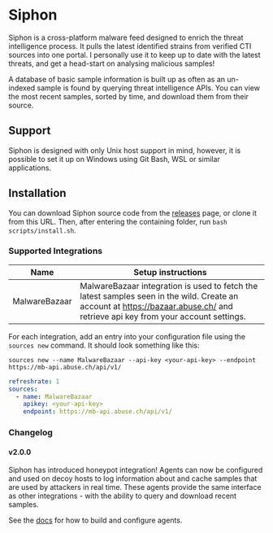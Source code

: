 # Siphon

Siphon is a cross-platform malware feed designed to enrich
the threat intelligence process. It pulls the latest identified strains from
verified CTI sources into one portal. 
I personally use it to keep up to date with the latest threats, and get a head-start
on analysing malicious samples!

A database of basic sample information is built up as often as an un-indexed sample 
is found by querying threat intelligence APIs. You can view the most recent samples,
sorted by time, and download them from their source.

## Support

Siphon is designed with only Unix host support in mind, however, it is possible to set it up on Windows
using Git Bash, WSL or similar applications.

## Installation

You can download Siphon source code from the [releases](https://github.com/pygrum/siphon/releases/latest) page, or clone it from this URL.
Then, after entering the containing folder, run `bash scripts/install.sh`. 

### Supported Integrations

| Name          | Setup instructions                                                                                                                                                             |
|---------------|--------------------------------------------------------------------------------------------------------------------------------------------------------------------------------|
| MalwareBazaar | MalwareBazaar integration is used to fetch the latest samples seen in the wild. Create an account at https://bazaar.abuse.ch/ and retrieve api key from your account settings. |

For each integration, add an entry into your configuration file using the
`sources new` command. It should look something like this:

```shell
sources new --name MalwareBazaar --api-key <your-api-key> --endpoint https://mb-api.abuse.ch/api/v1/
```

```yaml
refreshrate: 1
sources:
  - name: MalwareBazaar
    apikey: <your-api-key>
    endpoint: https://mb-api.abuse.ch/api/v1/
```

### Changelog

#### v2.0.0

Siphon has introduced honeypot integration! Agents can now be configured and used on decoy hosts to log
information about and cache samples that are used by attackers in real time. These agents provide the same
interface as other integrations - with the ability to query and download recent samples.

See the [docs](https://github.com/pygrum/siphon/blob/main/docs/DOCS.md) for how to build and configure
agents.
